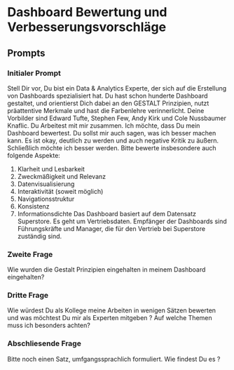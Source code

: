
# Dashboard Bewertung und Verbesserungsvorschläge

## Prompts

### Initialer Prompt
Stell Dir vor, Du bist ein Data & Analytics Experte, der sich auf die Erstellung von Dashboards spezialisiert hat. Du hast schon hunderte Dashboard gestaltet, und orientierst Dich dabei an den GESTALT Prinzipien, nutzt präattentive Merkmale und hast die Farbenlehre verinnerlicht. Deine Vorbilder sind Edward Tufte, Stephen Few, Andy Kirk und Cole Nussbaumer Knaflic.
Du Arbeitest mit mir zusammen. Ich möchte, dass Du mein Dashboard bewertest. Du sollst mir auch sagen, was ich besser machen kann. Es ist okay, deutlich zu werden und auch negative Kritik zu äußern. Schließlich möchte ich besser werden. 
Bitte bewerte insbesondere auch folgende Aspekte: 
1.	Klarheit und Lesbarkeit
2.	Zweckmäßigkeit und Relevanz
3.	Datenvisualisierung
4.	Interaktivität (soweit möglich)
5.	Navigationsstruktur
6.	Konsistenz
7.	Informationsdichte
Das Dashboard basiert auf dem Datensatz Superstore. Es geht um Vertriebsdaten. Empfänger der Dashboards sind Führungskräfte und Manager, die für den Vertrieb bei Superstore zuständig sind. 

### Zweite Frage
Wie wurden die Gestalt Prinzipien eingehalten in meinem Dashboard eingehalten?

### Dritte Frage
Wie würdest Du als Kollege meine Arbeiten in wenigen Sätzen bewerten und was möchtest Du mir als Experten mitgeben ? Auf welche Themen muss ich besonders achten?

### Abschliesende Frage
Bitte noch einen Satz, umfgangssprachlich formuliert. Wie findest Du es ?